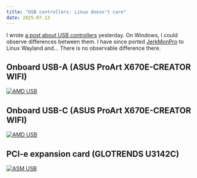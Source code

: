 ```yaml
---
title: "USB controllers: Linux doesn't care"
date: 2025-07-13
---
```


I wrote [a post about USB controllers](/posts/usb-controllers/) yesterday. On Windows, I could observe differences between them. I have since ported [JerkMonPro](https://found.as/wl) to Linux Wayland and… There is no observable difference there.

## Onboard USB-A (ASUS ProArt X670E-CREATOR WIFI)

<a href="/assets/usb-controllers/lb.svg">
<img alt="AMD USB" src="/assets/usb-controllers/lb.svg" style="background-color: white;"/>
</a>

## Onboard USB-C (ASUS ProArt X670E-CREATOR WIFI)

<a href="/assets/usb-controllers/lc.svg">
<img alt="AMD USB" src="/assets/usb-controllers/lc.svg" style="background-color: white;"/>
</a>

## PCI-e expansion card (GLOTRENDS U3142C)

<a href="/assets/usb-controllers/la.svg">
<img alt="ASM USB" src="/assets/usb-controllers/la.svg" style="background-color: white;"/>
</a>
